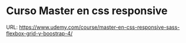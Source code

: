 # Curso Master en css responsive

URL: https://www.udemy.com/course/master-en-css-responsive-sass-flexbox-grid-y-boostrap-4/